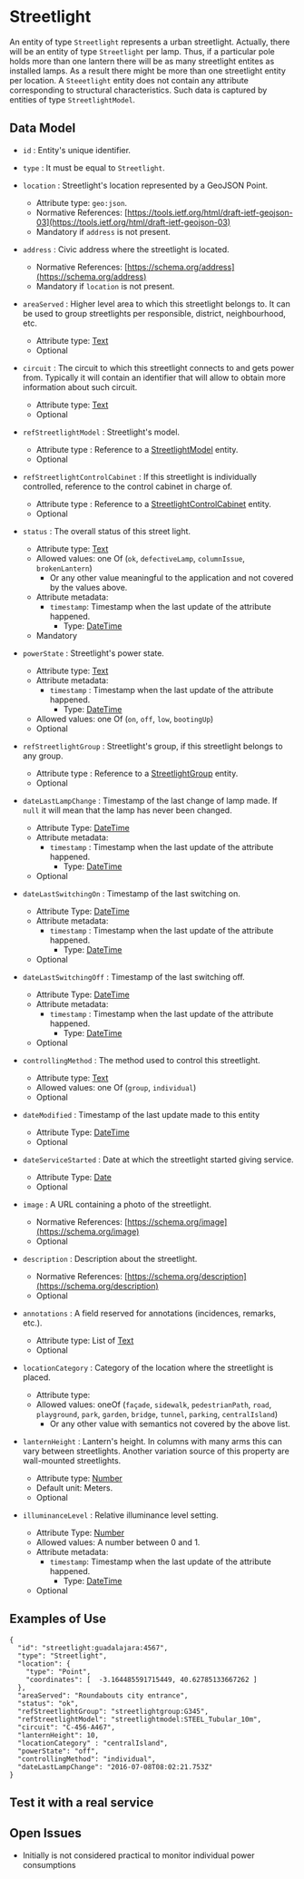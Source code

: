 # Streetlight

An entity of type `Streetlight` represents a urban streetlight. Actually, there will be an entity of type `Streetlight` per lamp. Thus,
if a particular pole holds more than one lantern there will be as many streetlight entites as installed lamps. As a result there might be more than
one streetlight entity per location. 
A `Steeetlight` entity does not contain any attribute corresponding to structural characteristics.
Such data is captured by entities of type `StreetlightModel`.

## Data Model

+ `id` : Entity's unique identifier. 

+ `type` : It must be equal to `Streetlight`.

+ `location` : Streetlight's location represented by a GeoJSON Point. 
    + Attribute type: `geo:json`.
    + Normative References: [https://tools.ietf.org/html/draft-ietf-geojson-03](https://tools.ietf.org/html/draft-ietf-geojson-03)
    + Mandatory if `address` is not present.
    
+ `address` : Civic address where the streetlight is located. 
    + Normative References: [https://schema.org/address](https://schema.org/address)
    + Mandatory if `location` is not present.
    
+ `areaServed` : Higher level area to which this streetlight belongs to. It can be used to group streetlights per
responsible, district, neighbourhood, etc.
    + Attribute type: [Text](https://schema.org/Text)
    + Optional 

+ `circuit` : The circuit to which this streetlight connects to and gets power from.
Typically it will contain an identifier that will allow to obtain more information about such circuit. 
    + Attribute type: [Text](http://schema.org/Text)
    + Optional

+ `refStreetlightModel` : Streetlight's model. 
    + Attribute type : Reference to a [StreetlightModel](../../StreetlightModel/doc/spec.md) entity.
    + Optional
    
+ `refStreetlightControlCabinet` : If this streetlight is individually controlled, reference to the control cabinet in charge of.
    + Attribute type : Reference to a [StreetlightControlCabinet](../../StreetlightControlCabinet/doc/spec.md) entity.
    + Optional

+ `status` : The overall status of this street light. 
    + Attribute type: [Text](http://schema.org/Text)
    + Allowed values: one Of (`ok`, `defectiveLamp`, `columnIssue`, `brokenLantern`)
        + Or any other value meaningful to the application and not covered by the values above. 
    + Attribute metadata:
        + `timestamp`: Timestamp when the last update of the attribute happened.
            + Type: [DateTime](http://schema.org/DateTime)
    + Mandatory

+ `powerState` : Streetlight's power state.
    + Attribute type: [Text](http://schema.org/Text)
    + Attribute metadata:
        + `timestamp` : Timestamp when the last update of the attribute happened.
            + Type: [DateTime](http://schema.org/DateTime)
    + Allowed values: one Of (`on`, `off`, `low`, `bootingUp`)
    + Optional
    
+ `refStreetlightGroup` : Streetlight's group, if this streetlight belongs to any group. 
    + Attribute type : Reference to a [StreetlightGroup](../../StreetlightGroup/doc/spec.md) entity.
    + Optional

+ `dateLastLampChange` : Timestamp of the last change of lamp made. If `null` it will mean that the lamp has never been changed. 
    + Attribute Type: [DateTime](http://schema.org/DateTime)
    + Attribute metadata:
        + `timestamp` : Timestamp when the last update of the attribute happened.
            + Type: [DateTime](http://schema.org/DateTime)
    + Optional
    
+ `dateLastSwitchingOn` : Timestamp of the last switching on.
    + Attribute Type: [DateTime](http://schema.org/DateTime)
    + Attribute metadata:
        + `timestamp` : Timestamp when the last update of the attribute happened.
            + Type: [DateTime](http://schema.org/DateTime)
    + Optional

+ `dateLastSwitchingOff` : Timestamp of the last switching off.
    + Attribute Type: [DateTime](http://schema.org/DateTime)
    + Attribute metadata:
        + `timestamp` : Timestamp when the last update of the attribute happened.
            + Type: [DateTime](http://schema.org/DateTime)
    + Optional

+ `controllingMethod` : The method used to control this streetlight.
    + Attribute type: [Text](http://schema.org/Text)
    + Allowed values: one Of (`group`, `individual`)
    + Optional
    
+ `dateModified` : Timestamp of the last update made to this entity
    + Attribute Type: [DateTime](http://schema.org/DateTime)
    + Optional
    
+ `dateServiceStarted` : Date at which the streetlight started giving service.
    + Attribute Type: [Date](http://schema.org/Date)
    + Optional
       
+ `image` : A URL containing a photo of the streetlight.
    + Normative References: [https://schema.org/image](https://schema.org/image)
    + Optional
    
+ `description` : Description about the streetlight. 
    + Normative References: [https://schema.org/description](https://schema.org/description)
    + Optional

+ `annotations` : A field reserved for annotations (incidences, remarks, etc.).
    + Attribute type: List of [Text](https://schema.org/Text)
    + Optional

+ `locationCategory` : Category of the location where the streetlight is placed.
    + Attribute type:
    + Allowed values: oneOf (`façade`, `sidewalk`, `pedestrianPath`, `road`, `playground`,
    `park`, `garden`, `bridge`, `tunnel`, `parking`, `centralIsland`)
        + Or any other value with semantics not covered by the above list. 

+ `lanternHeight` : Lantern's height. In columns with many arms this can vary between streetlights. Another variation source
of this property are wall-mounted streetlights. 
    + Attribute type: [Number](https://schema.org/Number)
    + Default unit: Meters. 
    + Optional

+ `illuminanceLevel` : Relative illuminance level setting.
    + Attribute Type: [Number](http://schema.org/Number)
    + Allowed values: A number between 0 and 1.
    + Attribute metadata:
        + `timestamp`: Timestamp when the last update of the attribute happened.
            + Type: [DateTime](http://schema.org/DateTime)
    + Optional
    
        
## Examples of Use

    {
      "id": "streetlight:guadalajara:4567",
      "type": "Streetlight",
      "location": {
        "type": "Point",
        "coordinates": [  -3.164485591715449, 40.62785133667262 ]
      },
      "areaServed": "Roundabouts city entrance",
      "status": "ok",
      "refStreetlightGroup": "streetlightgroup:G345",
      "refStreetlightModel": "streetlightmodel:STEEL_Tubular_10m",
      "circuit": "C-456-A467",
      "lanternHeight": 10,
      "locationCategory" : "centralIsland",
      "powerState": "off",
      "controllingMethod": "individual",
      "dateLastLampChange": "2016-07-08T08:02:21.753Z"
    }

## Test it with a real service


## Open Issues

+ Initially is not considered practical to monitor individual power consumptions